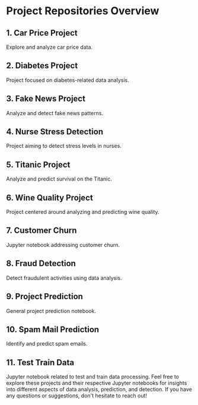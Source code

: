 # Project Repositories Overview
## 1. Car Price Project
Explore and analyze car price data.
## 2. Diabetes Project
Project focused on diabetes-related data analysis.
## 3. Fake News Project
Analyze and detect fake news patterns.
## 4. Nurse Stress Detection
Project aiming to detect stress levels in nurses.
## 5. Titanic Project
Analyze and predict survival on the Titanic.
## 6. Wine Quality Project
Project centered around analyzing and predicting wine quality.
## 7. Customer Churn
Jupyter notebook addressing customer churn.
## 8. Fraud Detection
Detect fraudulent activities using data analysis.
## 9. Project Prediction
General project prediction notebook.
## 10. Spam Mail Prediction
Identify and predict spam emails.
## 11. Test Train Data
Jupyter notebook related to test and train data processing.
Feel free to explore these projects and their respective Jupyter notebooks for insights into different aspects of data analysis, prediction, and detection. If you have any questions or suggestions, don't hesitate to reach out!




